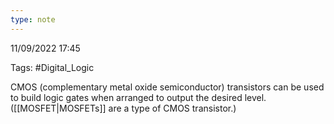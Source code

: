 ```yaml
---
type: note
---
```

11/09/2022 17:45

Tags: #Digital_Logic 

CMOS (complementary metal oxide semiconductor) transistors can be used to build logic gates when arranged to output the desired level. ([[MOSFET|MOSFETs]] are a type of CMOS transistor.)